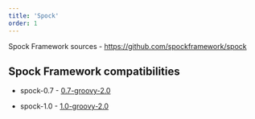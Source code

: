 ```yaml
---
title: 'Spock'
order: 1
---
```


Spock Framework sources - <https://github.com/spockframework/spock>

## Spock Framework compatibilities

-   spock-0.7 -
    [0.7-groovy-2.0](https://repo1.maven.org/maven2/org/spockframework/spock-core/0.7-groovy-2.0/)

-   spock-1.0 -
    [1.0-groovy-2.0](https://repo1.maven.org/maven2/org/spockframework/spock-core/1.0-groovy-2.0/)
